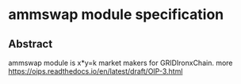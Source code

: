 # ammswap module specification

## Abstract
ammswap module is x*y=k market makers for GRIDIronxChain. more https://oips.readthedocs.io/en/latest/draft/OIP-3.html

